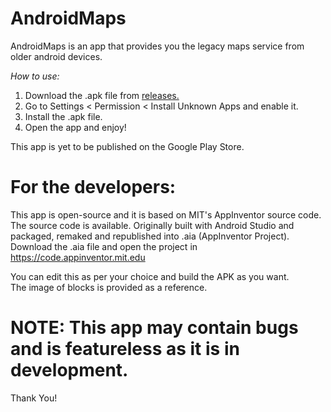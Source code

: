 # AndroidMaps
AndroidMaps is an app that provides you the legacy maps service from older android devices.

*How to use:*

1. Download the .apk file from <a href=https://https://www.github.com/GitHubUser331/AndroidMaps/releases>releases.</a>
2. Go to Settings < Permission < Install Unknown Apps and enable it.
3. Install the .apk file.
4. Open the app and enjoy!

This app is yet to be published on the Google Play Store.

# For the developers:

This app is open-source and it is based on MIT's AppInventor source code. The source code is available.
Originally built with Android Studio and packaged, remaked and republished into .aia (AppInventor Project).
Download the .aia file and open the project in https://code.appinventor.mit.edu

You can edit this as per your choice and build the APK as you want.
<br>The image of blocks is provided as a reference.

# NOTE: This app may contain bugs and is featureless as it is in development.

Thank You!
